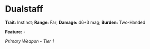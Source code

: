 # Dualstaff

**Trait:** Instinct; **Range:** Far; **Damage:** d6+3 mag; **Burden:** Two-Handed

**Feature:** -

*Primary Weapon - Tier 1*
